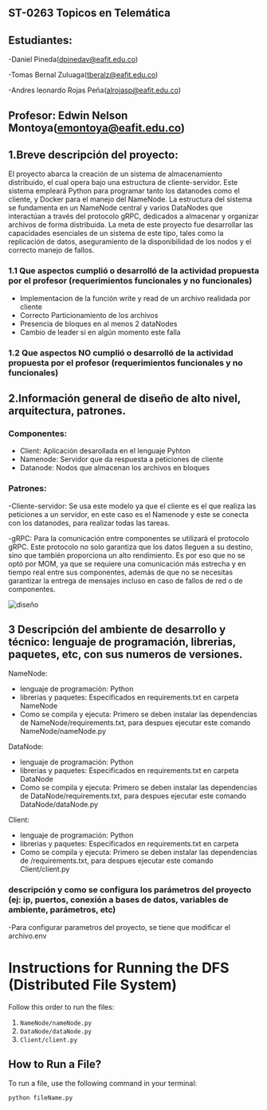 ## ST-0263 Topicos en Telemática

## Estudiantes:
-Daniel Pineda(dpinedav@eafit.edu.co)

-Tomas Bernal Zuluaga(tberalz@eafit.edu.co)

-Andres leonardo Rojas Peña(alrojasp@eafit.edu.co)

## Profesor: Edwin Nelson Montoya(emontoya@eafit.edu.co)

## 1.Breve descripción del proyecto:
El proyecto abarca la creación de un sistema de almacenamiento distribuido, el cual opera bajo una estructura de  cliente-servidor. Este sistema empleará Python para programar tanto los datanodes como el cliente, y Docker para el manejo del NameNode. La estructura del sistema se fundamenta en un NameNode central y varios DataNodes que interactúan a través del protocolo gRPC, dedicados a almacenar y organizar archivos de forma distribuida. La meta de este proyecto fue desarrollar las capacidades esenciales de un sistema de este tipo, tales como la replicación de datos, aseguramiento de la disponibilidad de los nodos y el correcto manejo de fallos.

### 1.1 Que aspectos cumplió o desarrolló de la actividad propuesta por el profesor (requerimientos funcionales y no funcionales)
- Implementacion de la función write y read de un archivo realidada por cliente
- Correcto Particionamiento de los archivos
- Presencia de bloques en al menos 2 dataNodes
- Cambio de leader si en algún momento este falla

### 1.2 Que aspectos NO cumplió o desarrolló de la actividad propuesta por el profesor (requerimientos funcionales y no funcionales)

## 2.Información general de diseño de alto nivel, arquitectura, patrones.
### Componentes:
- Client: Aplicación desarollada en el lenguaje Pyhton
- Namenode: Servidor que da respuesta a peticiones de cliente
- Datanode: Nodos que almacenan los archivos en bloques
  
### Patrones:

-Cliente-servidor: Se usa este modelo ya que el cliente es el que realiza las peticiones a un servidor, en este caso es el Namenode y este se conecta con los datanodes, para realizar todas las tareas.

-gRPC: Para la comunicación entre componentes se utilizará el protocolo gRPC. Este protocolo no solo garantiza que los datos lleguen a su destino, sino que también proporciona un alto rendimiento. Es por eso que no se optó por MOM, ya que se requiere una comunicación más estrecha y en tiempo real entre sus componentes, además de que no se necesitas garantizar la entrega de mensajes incluso en caso de fallos de red o de componentes.

![diseño](https://github.com/Tbernal121/ST0263_Proyecto1/assets/92877092/437e0e9c-14a2-406a-9a36-ff6072a5f87b)

## 3 Descripción del ambiente de desarrollo y técnico: lenguaje de programación, librerias, paquetes, etc, con sus numeros de versiones.
NameNode:
- lenguaje de programación: Python
- librerias y paquetes: Especificados en requirements.txt en carpeta NameNode
- Como se compila y ejecuta: Primero se deben instalar las dependencias de NameNode/requirements.txt, para despues ejecutar este comando NameNode/nameNode.py

DataNode:
- lenguaje de programación: Python
- librerias y paquetes: Especificados en requirements.txt en carpeta DataNode
- Como se compila y ejecuta: Primero se deben instalar las dependencias de DataNode/requirements.txt, para despues ejecutar este comando DataNode/dataNode.py

Client:
- lenguaje de programación: Python
- librerias y paquetes: Especificados en requirements.txt en carpeta 
- Como se compila y ejecuta: Primero se deben instalar las dependencias de /requirements.txt, para despues ejecutar este comando Client/client.py

### descripción y como se configura los parámetros del proyecto (ej: ip, puertos, conexión a bases de datos, variables de ambiente, parámetros, etc)
-Para configurar parametros del proyecto, se tiene que modificar el archivo.env

# Instructions for Running the DFS (Distributed File System)

Follow this order to run the files:

1. `NameNode/nameNode.py`
2. `DataNode/dataNode.py`
3. `Client/client.py`

## How to Run a File?

To run a file, use the following command in your terminal:

```bash
python fileName.py
